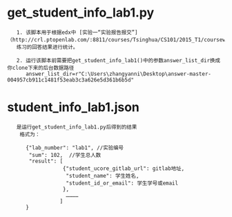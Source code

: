 # get_student_info_lab1.py

       1. 该脚本用于根据edx中 [实验一“实验报告报交”]（http://crl.ptopenlab.com/:8811/courses/Tsinghua/CS101/2015_T1/courseware/9fef5f36997942edab64944a33fd4ac2/146a389c15a646eaa879fd8e74b54c96/）
       练习的回答结果进行统计。
    
       2. 运行该脚本前需要把get_student_info_lab1()中的参数answer_list_dir换成你clone下来的后台数据路径
          answer_list_dir=r"C:\Users\zhangyanni\Desktop\answer-master-004957cb911c1481f53eab3c3a626e5d361b6b5d"
      
      
# student_info_lab1.json


       是运行get_student_info_lab1.py后得到的结果
        格式为：
    
          {"lab_number": "lab1", //实验编号
           "sum": 102,  //学生总人数
           "result": [
                      {"student_ucore_gitlab_url": gitlab地址, 
                       "student_name": 学生姓名,
                       "student_id_or_email": 学生学号或email
                      }, 
                       …………
                     ]
          }
